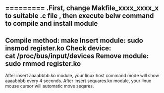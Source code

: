 =========
.First, change Makfile_xxxx_xxxx_x to suitable .c file , then execute belw command to compile and install module
------
Compile method:
   make 
Insert module:
  sudo insmod register.ko
Check device:  
  cat /proc/bus/input/devices
Remove module:
 sudo rmmod register.ko        
-----

After insert aaaabbbb.ko module, your linux host command mode will show aaaabbbb every 4 seconds.
After insert sequares.ko module, your linux mouse cursor will automatic move seqares. 

